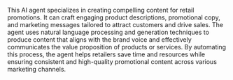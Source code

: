 <a name="Description"></a>

This AI agent specializes in creating compelling content for retail promotions. It can craft engaging product descriptions, promotional copy, and marketing messages tailored to attract customers and drive sales. The agent uses natural language processing and generation techniques to produce content that aligns with the brand voice and effectively communicates the value proposition of products or services. By automating this process, the agent helps retailers save time and resources while ensuring consistent and high-quality promotional content across various marketing channels.
